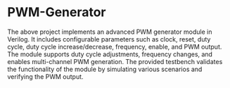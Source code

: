 # PWM-Generator

The above project implements an advanced PWM generator module in Verilog. 
It includes configurable parameters such as clock, reset, duty cycle, duty cycle increase/decrease, frequency, enable, and PWM output. 
The module supports duty cycle adjustments, frequency changes, and enables multi-channel PWM generation. 
The provided testbench validates the functionality of the module by simulating various scenarios and verifying the PWM output.
